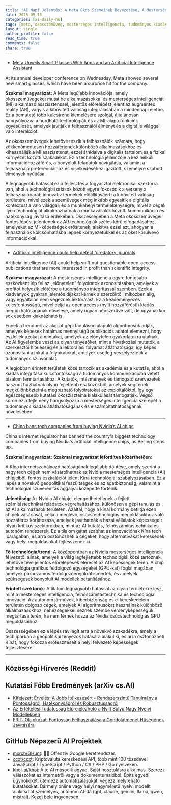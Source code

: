 ```yaml
---
title: "AI Napi Jelentés: A Meta Okos Szemeinek Bevezetése, A Mesterséges Intelligencia a Tudományos Integritásban, és Kína Korlátozza az Nvidia Chip Vásárlásokat (2025-09-18)"
date: 2025-09-18
categories: [ai-daily-hu]
tags: [meta, okosszemüveg, mesterséges intelligencia, tudományos kiadás, Kína, Nvidia, technológiai szabályozás]
layout: single
author_profile: false
read_time: true
comments: false
share: true
---
```

- [Meta Unveils Smart Glasses With Apps and an Artificial Intelligence Assistant](https://www.nytimes.com/2025/09/17/technology/personaltech/meta-smart-glasses-ai.html)

At its annual developer conference on Wednesday, Meta showed several new smart glasses, which have been a surprise hit for the company.

**Szakmai magyarázat:**
A Meta legújabb innovációja, amely okosszemüvegeket mutat be alkalmazásokkal és mesterséges intelligenciát (MI) alkalmazó asszisztenssel, jelentős előrelépést jelent az augmented reality (AR), vagyis a kibővített valóság integrálásában a mindennapi életbe. Ez a bemutató több kulcstrend kiemelésére szolgál, általánosan hangsúlyozva a hordható technológiák és az MI-alapú funkciók egyesülését, amelyek javítják a felhasználói élményt és a digitális világgal való interakciót.

Az okosszemüvegek lehetővé teszik a felhasználók számára, hogy zökkenőmentesen hozzáférjenek különböző alkalmazásokhoz és kihasználják a MI asszisztenst, ezzel áthidalva a digitális tartalom és a fizikai környezet közötti szakadékot. Ez a technológia jellemzője a kez nélküli információhozzáférés, a bonyolult feladatok navigálása, valamint a felhasználó preferenciáihoz és viselkedéséhez igazított, személyre szabott élmények nyújtása.

A legnagyobb hatással ez a fejlesztés a fogyasztói elektronikai szektorra van, ahol a technológiai óriások között egyre fokozódik a verseny a felhasználóbarát, innovatív termékek előállításáért; a kibővített valóság területére, mivel ezek a szemüvegek még inkább egyesítik a digitális kontextust a való világgal; és a munkahelyi termelékenységre, mivel a cégek ilyen technológiát alkalmazhatnak a munkavállalók közötti kommunikáció és hatékonyság javítása érdekében. Összességében a Meta okosszemüvegei fontos lépést jelentenek az AR technológiák széles körű elfogadásához, amelyeket az MI-képességek erősítenek, alakítva ezzel azt, ahogyan a felhasználók kölcsönhatásba lépnek környezetükkel és az őket körülvevő információkkal.

---
- [Artificial intelligence could help detect ‘predatory’ journals](https://physicsworld.com/a/artificial-intelligence-could-help-detect-predatory-journals/)

Artificial intelligence (AI) could help sniff out questionable open-access publications that are more interested in profit than scientific integrity.

**Szakmai magyarázat:**
A mesterséges intelligencia egyre fontosabb eszközként lép fel az „előnytelen” folyóiratok azonosításában, amelyek a profitot helyezik előtérbe a tudományos integritással szemben. Ezek a kiadványok gyakran jelentős díjakat kérnek a szerzőktől, miközben alig, vagy egyáltalán nem végeznek lektorálást. Ez a kezdeményezés kulcsfontosságú, mivel célja az open access (nyílt hozzáférésű) kiadás megbízhatóságának növelése, amely ugyan népszerűvé vált, de ugyanakkor sok esetben kiaknázható is.

Ennek a trendnek az alapját gépi tanuláson alapuló algoritmusok adják, amelyek képesek hatalmas mennyiségű publikációs adatot elemezni, hogy észleljék azokat a mintákat, amelyek az előnytelen gyakorlatokra utalnak. Az AI figyelembe veszi az olyan tényezőket, mint a hivatkozási mutatók, a szerkesztői hitelesség és a lektorálási folyamat átláthatósága, így képes azonosítani azokat a folyóiratokat, amelyek esetleg veszélyeztetik a tudományos színvonalat.

A legjobban érintett területek közé tartozik az akadémia és a kutatás, ahol a kiadás integritása kulcsfontosságú a tudományos kommunikációba vetett bizalom fenntartásához. A kutatók, intézmények és támogató szervezetek hasznot húzhatnak olyan fejlettebb eszközökből, amelyek segítenek megkülönböztetni a megbízható folyóiratokat az exploitálóktól, így egy egészségesebb kutatási ökoszisztéma kialakulását támogatják. Végső soron ez a fejlemény hangsúlyozza a mesterséges intelligencia szerepét a tudományos kiadás átláthatóságának és elszámoltathatóságának növelésében.

---
- [China bans tech companies from buying Nvidia’s AI chips](https://www.ft.com/content/12adf92d-3e34-428a-8d61-c9169511915c)

China's internet regulator has banned the country's biggest technology companies from buying Nvidia's artificial intelligence chips, as Beijing steps up...

**Szakmai magyarázat:**
**Szakmai magyarázat lefordítva közérthetően:**

A Kína internetszabályozó hatóságának legújabb döntése, amely szerint a nagy tech cégek nem vásárolhatnak az Nvidia mesterséges intelligencia (AI) chipjeiből, fontos eszkalációt jelent Kína technológiai szabályozásában. Ez a lépés a növekvő geopolitikai feszültségek és az adatbiztonság, valamint a technológiai szuverenitás aggályai közepette történik.

**Jelentőség**: Az Nvidia AI chipjei elengedhetetlenek a fejlett számítástechnikai feladatok végrehajtásához, különösen a gépi tanulás és az AI alkalmazások területén. Azáltal, hogy a kínai kormány betiltja ezen chipek vásárlását, célja a meglévő, csúcstechnológiás megoldásokhoz való hozzáférés korlátozása, amelyek javíthatnák a hazai vállalatok képességeit olyan kritikus szektorokban, mint az AI kutatás, felhőszámítástechnika és autonóm rendszerek. Ez a tilalom gátat szabhat az innovációnak Kína tech iparágában, és arra ösztönözheti a cégeket, hogy alternatívákat keressenek vagy helyi megoldásokat fejlesszenek ki.

**Fő technológia/trend**: A középpontban az Nvidia mesterséges intelligencia félvezetői állnak, amelyek a világ legfejlettebb technológiái közé tartoznak, lehetővé téve jelentős előrelépések elérését az AI képességek terén. A chip technológia grafikus feldolgozó egységeket (GPU-kat) foglal magában, amelyek párhuzamos feldolgozóerejükről ismertek, és amelyek szükségesek bonyolult AI modellek betanításához.

**Érintett szektorok**: A tilalom legnagyobb hatással az olyan területekre lesz, mint a mesterséges intelligencia, felhőszámítástechnika és technológiai innováció. Az autonóm járművek, kiberbiztonság és e-kereskedelem területén dolgozó cégek, amelyek AI algoritmusokat használnak különböző alkalmazásokhoz, nehézségekkel néznek szembe versenyképességük megtartása terén, ha nem férnek hozzá az Nvidia csúcstechnológiás GPU megoldásaihoz.

Összességében ez a lépés rávilágít arra a növekvő szakadékra, amely a tech iparban a geopolitikai tényezők hatására alakul ki, és arra ösztönözheti Kínát, hogy fokozza erőfeszítéseit a helyi félvezető képességek fejlesztésére.

---
## Közösségi Hírverés (Reddit)

## Kutatási Főbb Eredmények (arXiv cs.AI)
- [Kifejezett Érvelés: A Jobb Ítélkezésért - Rendszerszintű Tanulmány a Pontosságról, Hatékonyságról és Robusztusságról](https://arxiv.org/abs/2509.13332)
- [Az Értékelési Tudatosság Előrejelezhető a Nyílt Súlyú Nagy Nyelvi Modellekben](https://arxiv.org/abs/2509.13333)
- [FRIT: Ok-okozati Fontosság Felhasználása a Gondolatmenet Hűségének Javítására](https://arxiv.org/abs/2509.13334)

## GitHub Népszerű AI Projektek
- [mxrch/GHunt](mxrch/GHunt): 🕵️‍♂️ Offenzív Google keretrendszer.
- [ccxt/ccxt](ccxt/ccxt): Kriptovaluta kereskedési API, több mint 100 tőzsdével JavaScript / TypeScript / Python / C# / PHP / Go nyelveken.
- [khoj-ai/khoj](khoj-ai/khoj): A te AI második agyad. Saját hosztolásra alkalmas. Szerezz válaszokat az internetről vagy a dokumentumaidból. Építs egyedi ügynököket, ütemezz automatizálásokat, végezz mélyreható kutatásokat. Bármely online vagy helyi nagyméretű nyelvi modellt alakítsd át személyes, autonóm AI-dá (gpt, claude, gemini, llama, qwen, mistral). Kezdj bele ingyenesen.